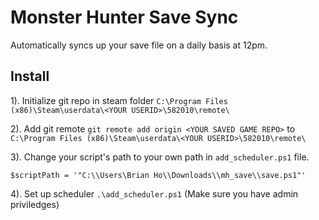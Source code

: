 # Monster Hunter Save Sync

Automatically syncs up your save file on a daily basis at 12pm.

## Install

1). Initialize git repo in steam folder `C:\Program Files (x86)\Steam\userdata\<YOUR USERID>\582010\remote\`

2). Add git remote `git remote add origin <YOUR SAVED GAME REPO>` to `C:\Program Files (x86)\Steam\userdata\<YOUR USERID>\582010\remote\`

3). Change your script's path to your own path in `add_scheduler.ps1` file.

```
$scriptPath = '"C:\\Users\Brian Ho\\Downloads\\mh_save\\save.ps1"'
```

4). Set up scheduler `.\add_scheduler.ps1` (Make sure you have admin priviledges)
